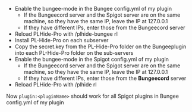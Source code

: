 * Enable the bungee-mode in the Bungee config.yml of my plugin
  * If the Bungeecord server and the Spigot server are on the same machine, so they have the same IP, leave the IP at 127.0.0.1
  * If they have different IPs, enter those from the Bungeecord server 
* Reload PLHide-Pro with /plhide-bungee rl
* Install PL-Hide-Pro on each subserver
* Copy the secret.key from the PL-Hide-Pro folder on the Bungeeplugin into each PL-Hide-Pro folder on the sub-servers
* Enable the bungee-mode in the Spigot config.yml of my plugin
  * If the Bungeecord server and the Spigot server are on the same machine, so they have the same IP, leave the IP at 127.0.0.1
  * If they have different IPs, enter those from the **Bungeecord** server 
* Reload PLHide-Pro with /plhide rl

Now `plugin:<pluginName>` should work for all Spigot plugins in Bungee config.yml of my plugin

